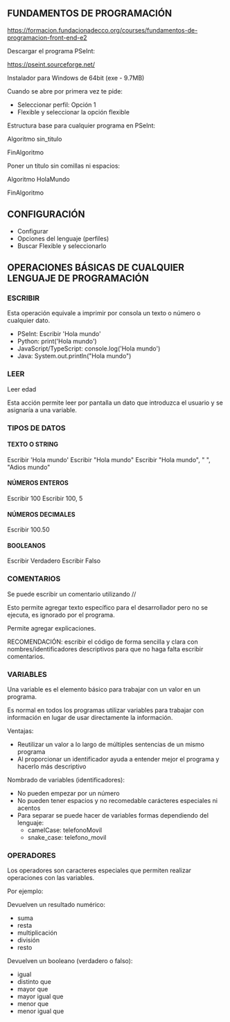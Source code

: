
## FUNDAMENTOS DE PROGRAMACIÓN

https://formacion.fundacionadecco.org/courses/fundamentos-de-programacion-front-end-e2


Descargar el programa PSeInt:

https://pseint.sourceforge.net/

Instalador para Windows de 64bit (exe - 9.7MB)

Cuando se abre por primera vez te pide: 

* Seleccionar perfil: Opción 1
* Flexible y seleccionar la opción flexible

Estructura base para cualquier programa en PSeInt:

Algoritmo sin_titulo
	
FinAlgoritmo

Poner un título sin comillas ni espacios:

Algoritmo HolaMundo
	
FinAlgoritmo

## CONFIGURACIÓN

* Configurar
* Opciones del lenguaje (perfiles)
* Buscar Flexible y seleccionarlo

## OPERACIONES BÁSICAS DE CUALQUIER LENGUAJE DE PROGRAMACIÓN

### ESCRIBIR

Esta operación equivale a imprimir por consola un texto o número o cualquier dato.

* PSeInt: Escribir 'Hola mundo'
* Python: print('Hola mundo')
* JavaScript/TypeScript: console.log('Hola mundo')
* Java: System.out.println("Hola mundo")

### LEER

Leer edad

Esta acción permite leer por pantalla un dato que introduzca el usuario y se asignaría a una variable.

### TIPOS DE DATOS

#### TEXTO O STRING

Escribir 'Hola mundo'
Escribir "Hola mundo"
Escribir "Hola mundo", " ", "Adios mundo"

#### NÚMEROS ENTEROS

Escribir 100
Escribir 100, 5

#### NÚMEROS DECIMALES

Escribir 100.50

#### BOOLEANOS

Escribir Verdadero
Escribir Falso

### COMENTARIOS

Se puede escribir un comentario utilizando //

Esto permite agregar texto específico para el desarrollador pero no se ejecuta, es ignorado por el programa.

Permite agregar explicaciones.

RECOMENDACIÓN: escribir el código de forma sencilla y clara con nombres/identificadores descriptivos para que no haga falta escribir comentarios.

### VARIABLES

Una variable es el elemento básico para trabajar con un valor en un programa.

Es normal en todos los programas utilizar variables para trabajar con información en lugar de usar directamente la información.

Ventajas:

* Reutilizar un valor a lo largo de múltiples sentencias de un mismo programa
* Al proporcionar un identificador ayuda a entender mejor el programa y hacerlo más descriptivo

Nombrado de variables (identificadores):

* No pueden empezar por un número
* No pueden tener espacios y no recomedable carácteres especiales ni acentos
* Para separar se puede hacer de variables formas dependiendo del lenguaje:
    * camelCase: telefonoMovil
    * snake_case: telefono_movil


### OPERADORES

Los operadores son caracteres especiales que permiten realizar operaciones con las variables.

Por ejemplo:

Devuelven un resultado numérico:

* suma
* resta
* multiplicación
* división
* resto

Devuelven un booleano (verdadero o falso):

* igual 
* distinto que
* mayor que
* mayor igual que
* menor que
* menor igual que
